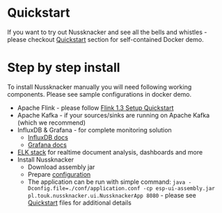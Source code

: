 # Quickstart

If you want to try out Nussknacker and see all the bells and whistles - please checkout [Quickstart](Quickstart.md) section 
for self-contained Docker demo.

# Step by step install

To install Nussknacker manually you will need following working components. Please see sample configurations in docker demo.

* Apache Flink - please follow [Flink 1.3 Setup Quickstart](https://ci.apache.org/projects/flink/flink-docs-release-1.3/quickstart/setup_quickstart.html)
* Apache Kafka - if your sources/sinks are running on Apache Kafka (which we recommend)
* InfluxDB & Grafana - for complete monitoring solution 
  * [InfluxDB docs](https://docs.influxdata.com/influxdb/)
  * [Grafana docs](https://grafana.com/)
* [ELK stack](https://www.elastic.co/) for realtime document analysis, dashboards and more    
* Install Nussknacker
  * Download assembly jar
  * Prepare [configuration](Configuration.md)
  * The application can be run with simple command:
  ```java -Dconfig.file=./conf/application.conf -cp esp-ui-assembly.jar pl.touk.nussknacker.ui.NussknackerApp 8080``` - please see [Quickstart](Quickstart.md) files for additional details
